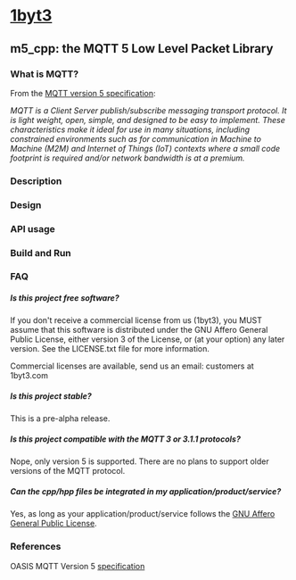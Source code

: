 # [1byt3](http://1byt3.com)

## m5_cpp: the MQTT 5 Low Level Packet Library

### What is MQTT?

From the [MQTT version 5 specification](http://docs.oasis-open.org/mqtt/mqtt/v5.0/):

*MQTT is a Client Server publish/subscribe messaging transport protocol.
It is light weight, open, simple, and designed to be easy to implement.
These characteristics make it ideal for use in many situations, including
constrained environments such as for communication in Machine to Machine
(M2M) and Internet of Things (IoT) contexts where a small code footprint
is required and/or network bandwidth is at a premium.*

### Description

### Design

### API usage

### Build and Run

### FAQ

##### Is this project free software?

If you don't receive a commercial license from us (1byt3), you MUST assume that
this software is distributed under the GNU Affero General Public License,
either version 3 of the License, or (at your option) any later version.
See the LICENSE.txt file for more information.

Commercial licenses are available, send us an email: customers at 1byt3.com

##### Is this project stable?

This is a pre-alpha release.

##### Is this project compatible with the MQTT 3 or 3.1.1 protocols?

Nope, only version 5 is supported. There are no plans to support older versions
of the MQTT protocol.

##### Can the cpp/hpp files be integrated in my application/product/service?

Yes, as long as your application/product/service follows the
[GNU Affero General Public License](https://www.gnu.org/licenses/agpl-3.0.en.html).

### References

OASIS MQTT Version 5 [specification](http://docs.oasis-open.org/mqtt/mqtt/v5.0/)
